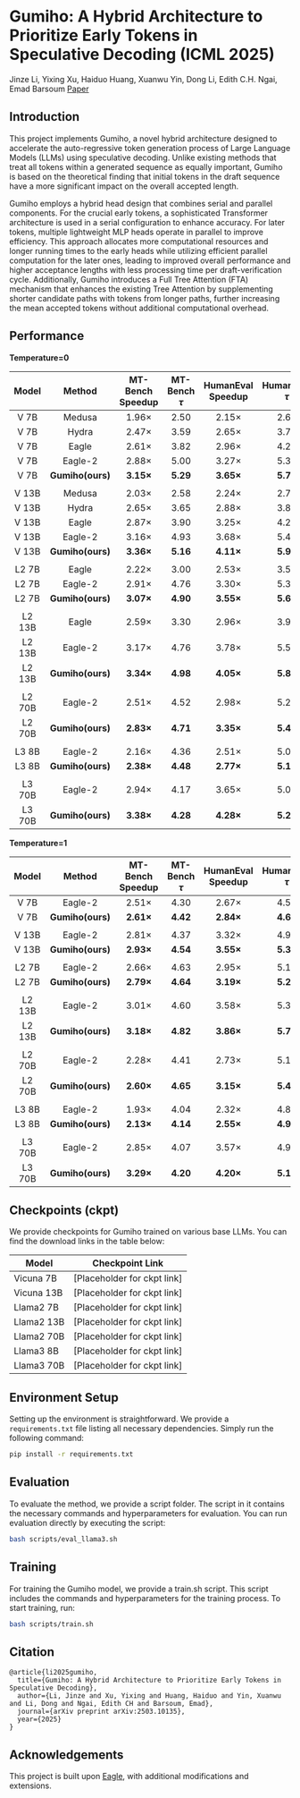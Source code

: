 # Gumiho: A Hybrid Architecture to Prioritize Early Tokens in Speculative Decoding (ICML 2025)
Jinze Li, Yixing Xu, Haiduo Huang, Xuanwu Yin, Dong Li, Edith C.H. Ngai, Emad Barsoum
[Paper](https://arxiv.org/pdf/2503.10135?)


## Introduction

This project implements Gumiho, a novel hybrid architecture designed to accelerate the auto-regressive token generation process of Large Language Models (LLMs) using speculative decoding. Unlike existing methods that treat all tokens within a generated sequence as equally important, Gumiho is based on the theoretical finding that initial tokens in the draft sequence have a more significant impact on the overall accepted length.

Gumiho employs a hybrid head design that combines serial and parallel components. For the crucial early tokens, a sophisticated Transformer architecture is used in a serial configuration to enhance accuracy. For later tokens, multiple lightweight MLP heads operate in parallel to improve efficiency. This approach allocates more computational resources and longer running times to the early heads while utilizing efficient parallel computation for the later ones, leading to improved overall performance and higher acceptance lengths with less processing time per draft-verification cycle. Additionally, Gumiho introduces a Full Tree Attention (FTA) mechanism that enhances the existing Tree Attention by supplementing shorter candidate paths with tokens from longer paths, further increasing the mean accepted tokens without additional computational overhead.


## Performance


**Temperature=0**

| Model  | Method           | MT-Bench Speedup    | MT-Bench $\tau$     | HumanEval Speedup   | HumanEval $\tau$    | GSM8K Speedup    | GSM8K $\tau$    | Alpaca Speedup    | Alpaca $\tau$    | CNN/DM Speedup    | CNN/DM $\tau$    | Natural Ques. Speedup | Natural Ques. $\tau$ | Mean Speedup    | Mean $\tau$    |
| :----: | :---------------: | :-----------------: | :---------------: | :------------------: | :----------------: | :--------------: | :------------: | :---------------: | :------------: | :----------------: | :------------: | :---------------------: | :------------------: | :--------------: | :-----------: |
| V 7B   | Medusa           | 1.96$\times$        | 2.50              | 2.15$\times$         | 2.69               | 2.01$\times$     | 2.59           | 1.94$\times$      | 2.48           | 1.60$\times$       | 2.02           | 1.68$\times$            | 2.05                 | 1.89$\times$     | 2.39          |
| V 7B   | Hydra            | 2.47$\times$        | 3.59              | 2.65$\times$         | 3.78               | 2.49$\times$     | 3.67           | 2.44$\times$      | 3.58           | 1.92$\times$       | 2.70           | 2.01$\times$            | 2.86                 | 2.33$\times$     | 3.36          |
| V 7B   | Eagle            | 2.61$\times$        | 3.82              | 2.96$\times$         | 4.20               | 2.67$\times$     | 4.00           | 2.41$\times$      | 3.66           | 2.35$\times$       | 3.34           | 2.10$\times$            | 3.13                 | 2.52$\times$     | 3.69          |
| V 7B   | Eagle-2          | 2.88$\times$        | 5.00              | 3.27$\times$         | 5.35               | 2.93$\times$     | 4.94           | 2.71$\times$      | 4.85           | 2.45$\times$       | 4.11           | 2.24$\times$            | 3.84                 | 2.74$\times$     | 4.68          |
| V 7B   | **Gumiho(ours)** | **3.15$\times$** | **5.29** | **3.65$\times$** | **5.77** | **3.10$\times$** | **5.06** | **2.83$\times$** | **4.87** | **2.73$\times$** | **4.48** | **2.34$\times$** | **3.88** | **2.97$\times$** | **4.89** |
|        |                  |                     |                   |                      |                    |                  |                |                   |                |                    |                |                         |                      |                 |               |
| V 13B  | Medusa           | 2.03$\times$        | 2.58              | 2.24$\times$         | 2.77               | 2.08$\times$     | 2.64           | 2.04$\times$      | 2.44           | 1.67$\times$       | 2.10           | 1.70$\times$            | 2.10                 | 1.96$\times$     | 2.44          |
| V 13B  | Hydra            | 2.65$\times$        | 3.65              | 2.88$\times$         | 3.86               | 2.69$\times$     | 3.67           | 2.65$\times$      | 3.49           | 2.08$\times$       | 2.82           | 2.16$\times$            | 2.86                 | 2.52$\times$     | 3.39          |
| V 13B  | Eagle            | 2.87$\times$        | 3.90              | 3.25$\times$         | 4.29               | 2.88$\times$     | 3.90           | 2.64$\times$      | 3.50           | 2.58$\times$       | 3.49           | 2.21$\times$            | 2.92                 | 2.74$\times$     | 3.66          |
| V 13B  | Eagle-2          | 3.16$\times$        | 4.93              | 3.68$\times$         | 5.42               | 3.19$\times$     | 4.82           | 3.01$\times$      | **4.89** | 2.79$\times$       | 4.27           | 2.41$\times$            | 3.69                 | 3.04$\times$     | 4.67          |
| V 13B  | **Gumiho(ours)** | **3.36$\times$** | **5.16** | **4.11$\times$** | **5.97** | **3.39$\times$** | **5.04** | **3.07$\times$** | 4.88           | **2.91$\times$** | **4.41** | **2.52$\times$** | **3.76** | **3.23$\times$** | **4.87** |
|        |                  |                     |                   |                      |                    |                  |                |                   |                |                    |                |                         |                      |                 |               |
| L2 7B  | Eagle            | 2.22$\times$        | 3.00              | 2.53$\times$         | 3.58               | 2.21$\times$     | 3.09           | 2.04$\times$      | 2.88           | 2.08$\times$       | 2.78           | 1.88$\times$            | 2.64                 | 2.16$\times$     | 3.00          |
| L2 7B  | Eagle-2          | 2.91$\times$        | 4.76              | 3.30$\times$         | 5.38               | 2.87$\times$     | 4.76           | 2.81$\times$      | 4.65           | 2.53$\times$       | 4.10           | 2.52$\times$            | 4.16                 | 2.82$\times$     | 4.64          |
| L2 7B  | **Gumiho(ours)** | **3.07$\times$** | **4.90** | **3.55$\times$** | **5.60** | **3.00$\times$** | **4.81** | **2.85$\times$** | **4.55** | **2.66$\times$** | **4.18** | **2.59$\times$** | **4.16** | **2.95$\times$** | **4.70** |
|        |                  |                     |                   |                      |                    |                  |                |                   |                |                    |                |                         |                      |                 |               |
| L2 13B | Eagle            | 2.59$\times$        | 3.30              | 2.96$\times$         | 3.90               | 2.61$\times$     | 3.45           | 2.41$\times$      | 3.16           | 2.39$\times$       | 3.09           | 2.15$\times$            | 2.82                 | 2.52$\times$     | 3.29          |
| L2 13B | Eagle-2          | 3.17$\times$        | 4.76              | 3.78$\times$         | 5.53               | 3.23$\times$     | 4.88           | 3.03$\times$      | 4.62           | 2.84$\times$       | 4.27           | 2.76$\times$            | 4.12                 | 3.13$\times$     | 4.70          |
| L2 13B | **Gumiho(ours)** | **3.34$\times$** | **4.98** | **4.05$\times$** | **5.87** | **3.35$\times$** | **5.02** | **3.12$\times$** | **4.66** | **2.93$\times$** | **4.40** | **2.84$\times$** | **4.20** | **3.27$\times$** | **4.85** |
|        |                  |                     |                   |                      |                    |                  |                |                   |                |                    |                |                         |                      |                 |               |
| L2 70B | Eagle-2          | 2.51$\times$        | 4.52              | 2.98$\times$         | 5.24               | 2.63$\times$     | 4.63           | 2.48$\times$      | 4.42           | 2.04$\times$       | 3.72           | 2.14$\times$            | 3.88                 | 2.47$\times$     | 4.40          |
| L2 70B | **Gumiho(ours)** | **2.83$\times$** | **4.71** | **3.35$\times$** | **5.43** | **2.90$\times$** | **4.69** | **2.70$\times$** | **4.46** | **2.37$\times$** | **4.08** | **2.35$\times$** | **3.90** | **2.76$\times$** | **4.54** |
|        |                  |                     |                   |                      |                    |                  |                |                   |                |                    |                |                         |                      |                 |               |
| L3 8B  | Eagle-2          | 2.16$\times$        | 4.36              | 2.51$\times$         | 5.06               | 2.22$\times$     | 4.45           | 2.25$\times$      | 4.88           | 1.82$\times$       | 3.81           | 1.75$\times$            | 3.54                 | 2.12$\times$     | 4.35          |
| L3 8B  | **Gumiho(ours)** | **2.38$\times$** | **4.48** | **2.77$\times$** | **5.18** | **2.49$\times$** | **4.63** | **2.44$\times$** | 4.88           | **2.00$\times$** | **3.94** | **1.93$\times$** | **3.64** | **2.34$\times$** | **4.46** |
|        |                  |                     |                   |                      |                    |                  |                |                   |                |                    |                |                         |                      |                 |               |
| L3 70B | Eagle-2          | 2.94$\times$        | 4.17              | 3.65$\times$         | 5.09               | 3.17$\times$     | 4.34           | 3.12$\times$      | **4.74** | 2.54$\times$       | 3.66           | 2.48$\times$            | 3.50                 | 2.98$\times$     | 4.25          |
| L3 70B | **Gumiho(ours)** | **3.38$\times$** | **4.28** | **4.28$\times$** | **5.25** | **3.79$\times$** | **4.58** | **3.48$\times$** | 4.58           | **2.91$\times$** | **3.80** | **2.87$\times$** | **3.59** | **3.45$\times$** | **4.35** |

**Temperature=1**

| Model  | Method           | MT-Bench Speedup    | MT-Bench $\tau$     | HumanEval Speedup   | HumanEval $\tau$    | GSM8K Speedup    | GSM8K $\tau$    | Alpaca Speedup    | Alpaca $\tau$    | CNN/DM Speedup    | CNN/DM $\tau$    | Natural Ques. Speedup | Natural Ques. $\tau$ | Mean Speedup    | Mean $\tau$    |
| :----: | :---------------: | :-----------------: | :---------------: | :------------------: | :----------------: | :--------------: | :------------: | :---------------: | :------------: | :----------------: | :------------: | :---------------------: | :------------------: | :--------------: | :-----------: |
| V 7B   | Eagle-2          | 2.51$\times$        | 4.30              | 2.67$\times$         | 4.52               | 2.46$\times$     | 4.47           | 2.38$\times$      | 4.37           | 2.15$\times$       | 3.70           | 2.02$\times$            | 3.50                 | 2.37$\times$     | 4.16          |
| V 7B   | **Gumiho(ours)** | **2.61$\times$** | **4.42** | **2.84$\times$** | **4.62** | **2.73$\times$** | **4.52** | **2.46$\times$** | **4.40** | **2.38$\times$** | **3.94** | **2.10$\times$** | **3.51** | **2.52$\times$** | **4.23** |
|        |                  |                     |                   |                      |                    |                  |                |                   |                |                    |                |                         |                      |                 |               |
| V 13B  | Eagle-2          | 2.81$\times$        | 4.37              | 3.32$\times$         | 4.96               | 2.80$\times$     | 4.43           | 2.66$\times$      | 4.46           | 2.51$\times$       | 3.92           | 2.25$\times$            | 3.50                 | 2.73$\times$     | 4.27          |
| V 13B  | **Gumiho(ours)** | **2.93$\times$** | **4.54** | **3.55$\times$** | **5.30** | **2.84$\times$** | **4.59** | **2.77$\times$** | **4.54** | **2.58$\times$** | **4.04** | **2.36$\times$** | **3.72** | **2.84$\times$** | **4.46** |
|        |                  |                     |                   |                      |                    |                  |                |                   |                |                    |                |                         |                      |                 |               |
| L2 7B  | Eagle-2          | 2.66$\times$        | 4.63              | 2.95$\times$         | 5.15               | 2.70$\times$     | **4.76** | 2.52$\times$      | 4.40           | 2.34$\times$       | 3.98           | 2.29$\times$            | 4.02                 | 2.58$\times$     | 4.49          |
| L2 7B  | **Gumiho(ours)** | **2.79$\times$** | **4.64** | **3.19$\times$** | **5.27** | **2.78$\times$** | 4.67           | **2.64$\times$** | 4.40           | **2.47$\times$** | **4.05** | **2.44$\times$** | **4.08** | **2.72$\times$** | **4.52** |
|        |                  |                     |                   |                      |                    |                  |                |                   |                |                    |                |                         |                      |                 |               |
| L2 13B | Eagle-2          | 3.01$\times$        | 4.60              | 3.58$\times$         | 5.34               | 3.09$\times$     | 4.76           | 2.91$\times$      | 4.49           | 2.71$\times$       | 4.15           | 2.66$\times$            | 4.08                 | 2.99$\times$     | 4.57          |
| L2 13B | **Gumiho(ours)** | **3.18$\times$** | **4.82** | **3.86$\times$** | **5.71** | **3.24$\times$** | **4.94** | **2.98$\times$** | **4.62** | **2.80$\times$** | **4.28** | **2.76$\times$** | **4.16** | **3.14$\times$** | **4.75** |
|        |                  |                     |                   |                      |                    |                  |                |                   |                |                    |                |                         |                      |                 |               |
| L2 70B | Eagle-2          | 2.28$\times$        | 4.41              | 2.73$\times$         | 5.15               | 2.42$\times$     | 4.59           | 2.31$\times$      | 4.30           | 1.87$\times$       | 3.67           | 2.00$\times$            | 3.72                 | 2.27$\times$     | 4.30          |
| L2 70B | **Gumiho(ours)** | **2.60$\times$** | **4.65** | **3.15$\times$** | **5.46** | **2.66$\times$** | **4.61** | **2.50$\times$** | **4.43** | **2.15$\times$** | **3.98** | **2.22$\times$** | **3.95** | **2.55$\times$** | **4.51** |
|        |                  |                     |                   |                      |                    |                  |                |                   |                |                    |                |                         |                      |                 |               |
| L3 8B  | Eagle-2          | 1.93$\times$        | 4.04              | 2.32$\times$         | 4.80               | 2.06$\times$     | 4.27           | 2.03$\times$      | **4.57** | 1.67$\times$       | 3.55           | 1.59$\times$            | 3.27                 | 1.93$\times$     | 4.08          |
| L3 8B  | **Gumiho(ours)** | **2.13$\times$** | **4.14** | **2.55$\times$** | **4.95** | **2.29$\times$** | **4.42** | **2.19$\times$** | 4.55           | **1.86$\times$** | **3.64** | **1.72$\times$** | **3.32** | **2.12$\times$** | **4.17** |
|        |                  |                     |                   |                      |                    |                  |                |                   |                |                    |                |                         |                      |                 |               |
| L3 70B | Eagle-2          | 2.85$\times$        | 4.07              | 3.57$\times$         | 4.97               | 3.13$\times$     | 4.31           | 3.00$\times$      | **4.65** | 2.47$\times$       | 3.58           | 2.42$\times$            | 3.45                 | 2.91$\times$     | 4.17          |
| L3 70B | **Gumiho(ours)** | **3.29$\times$** | **4.20** | **4.20$\times$** | **5.17** | **3.69$\times$** | **4.49** | **3.34$\times$** | 4.43           | **2.84$\times$** | **3.71** | **2.85$\times$** | **3.57** | **3.37$\times$** | **4.26** |



## Checkpoints (ckpt)

We provide checkpoints for Gumiho trained on various base LLMs. You can find the download links in the table below:

| Model         | Checkpoint Link             |
|---------------|-----------------------------|
| Vicuna 7B     | [Placeholder for ckpt link] |
| Vicuna 13B    | [Placeholder for ckpt link] |
| Llama2 7B     | [Placeholder for ckpt link] |
| Llama2 13B    | [Placeholder for ckpt link] |
| Llama2 70B    | [Placeholder for ckpt link] |
| Llama3 8B     | [Placeholder for ckpt link] |
| Llama3 70B    | [Placeholder for ckpt link] |

## Environment Setup

Setting up the environment is straightforward. We provide a `requirements.txt` file listing all necessary dependencies. Simply run the following command:

```bash
pip install -r requirements.txt
```


## Evaluation

To evaluate the method, we provide a script folder. The script in it contains the necessary commands and hyperparameters for evaluation. You can run evaluation directly by executing the script:
```bash
bash scripts/eval_llama3.sh
```

## Training

For training the Gumiho model, we provide a train.sh script. This script includes the commands and hyperparameters for the training process. To start training, run:
```bash
bash scripts/train.sh
```

## Citation
```
@article{li2025gumiho,
  title={Gumiho: A Hybrid Architecture to Prioritize Early Tokens in Speculative Decoding},
  author={Li, Jinze and Xu, Yixing and Huang, Haiduo and Yin, Xuanwu and Li, Dong and Ngai, Edith CH and Barsoum, Emad},
  journal={arXiv preprint arXiv:2503.10135},
  year={2025}
}
```

## Acknowledgements
This project is built upon [Eagle](https://github.com/SafeAILab/EAGLE), with additional modifications and extensions.
